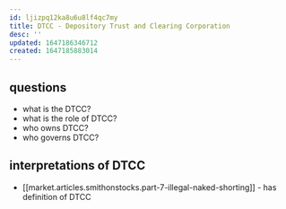 ```yaml
---
id: ljizpq12ka8u6u8lf4qc7my
title: DTCC - Depository Trust and Clearing Corporation
desc: ''
updated: 1647186346712
created: 1647185883014
---
```


## questions
- what is the DTCC?
- what is the role of DTCC?
- who owns DTCC?
- who governs DTCC?

## interpretations of DTCC
- [[market.articles.smithonstocks.part-7-illegal-naked-shorting]] - has definition of DTCC